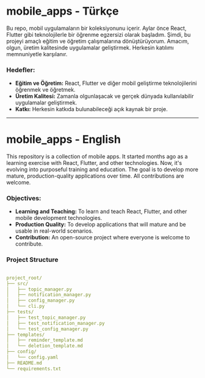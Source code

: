 # mobile_apps - Türkçe

Bu repo, mobil uygulamaların bir koleksiyonunu içerir. Aylar önce React, Flutter gibi teknolojilerle bir öğrenme egzersizi olarak başladım. Şimdi, bu projeyi amaçlı eğitim ve öğretim çalışmalarına dönüştürüyorum. Amacım, olgun, üretim kalitesinde uygulamalar geliştirmek. Herkesin katılımı memnuniyetle karşılanır.

### Hedefler:

- **Eğitim ve Öğretim:** React, Flutter ve diğer mobil geliştirme teknolojilerini öğrenmek ve öğretmek.
- **Üretim Kalitesi:** Zamanla olgunlaşacak ve gerçek dünyada kullanılabilir uygulamalar geliştirmek.
- **Katkı:** Herkesin katkıda bulunabileceği açık kaynak bir proje.

---

# mobile_apps - English

This repository is a collection of mobile apps. It started months ago as a learning exercise with React, Flutter, and other technologies. Now, it's evolving into purposeful training and education. The goal is to develop more mature, production-quality applications over time. All contributions are welcome.

### Objectives:

- **Learning and Teaching:** To learn and teach React, Flutter, and other mobile development technologies.
- **Production Quality:** To develop applications that will mature and be usable in real-world scenarios.
- **Contribution:** An open-source project where everyone is welcome to contribute.

### Project Structure

```yaml

project_root/
├── src/
│   ├── topic_manager.py
│   ├── notification_manager.py
│   ├── config_manager.py
│   └── cli.py
├── tests/
│   ├── test_topic_manager.py
│   ├── test_notification_manager.py
│   └── test_config_manager.py
├── templates/
│   ├── reminder_template.md
│   └── deletion_template.md
├── config/
│   └── config.yaml
├── README.md
└── requirements.txt
```


